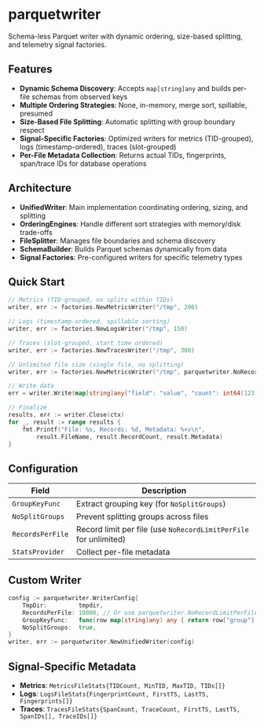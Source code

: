 # parquetwriter

Schema-less Parquet writer with dynamic ordering, size-based splitting, and telemetry signal factories.

## Features

- **Dynamic Schema Discovery**: Accepts `map[string]any` and builds per-file schemas from observed keys
- **Multiple Ordering Strategies**: None, in-memory, merge sort, spillable, presumed
- **Size-Based File Splitting**: Automatic splitting with group boundary respect
- **Signal-Specific Factories**: Optimized writers for metrics (TID-grouped), logs (timestamp-ordered), traces (slot-grouped)
- **Per-File Metadata Collection**: Returns actual TIDs, fingerprints, span/trace IDs for database operations

## Architecture

- **UnifiedWriter**: Main implementation coordinating ordering, sizing, and splitting
- **OrderingEngines**: Handle different sort strategies with memory/disk trade-offs
- **FileSplitter**: Manages file boundaries and schema discovery
- **SchemaBuilder**: Builds Parquet schemas dynamically from data
- **Signal Factories**: Pre-configured writers for specific telemetry types

## Quick Start

```go
// Metrics (TID-grouped, no splits within TIDs)
writer, err := factories.NewMetricsWriter("/tmp", 200)

// Logs (timestamp-ordered, spillable sorting)  
writer, err := factories.NewLogsWriter("/tmp", 150)

// Traces (slot-grouped, start time ordered)
writer, err := factories.NewTracesWriter("/tmp", 300)

// Unlimited file size (single file, no splitting)
writer, err := factories.NewMetricsWriter("/tmp", parquetwriter.NoRecordLimitPerFile)

// Write data
err = writer.Write(map[string]any{"field": "value", "count": int64(123)})

// Finalize
results, err := writer.Close(ctx)
for _, result := range results {
    fmt.Printf("File: %s, Records: %d, Metadata: %+v\n",
        result.FileName, result.RecordCount, result.Metadata)
}
```

## Configuration

| Field | Description |
|-------|-------------|
| `GroupKeyFunc` | Extract grouping key (for `NoSplitGroups`) |
| `NoSplitGroups` | Prevent splitting groups across files |
| `RecordsPerFile` | Record limit per file (use `NoRecordLimitPerFile` for unlimited) |
| `StatsProvider` | Collect per-file metadata |

## Custom Writer

```go
config := parquetwriter.WriterConfig{
    TmpDir:         tmpdir,
    RecordsPerFile: 10000, // Or use parquetwriter.NoRecordLimitPerFile for unlimited
    GroupKeyFunc:   func(row map[string]any) any { return row["group"] },
    NoSplitGroups:  true,
}
writer, err := parquetwriter.NewUnifiedWriter(config)
```

## Signal-Specific Metadata

- **Metrics**: `MetricsFileStats{TIDCount, MinTID, MaxTID, TIDs[]}`
- **Logs**: `LogsFileStats{FingerprintCount, FirstTS, LastTS, Fingerprints[]}`
- **Traces**: `TracesFileStats{SpanCount, TraceCount, FirstTS, LastTS, SpanIDs[], TraceIDs[]}`
